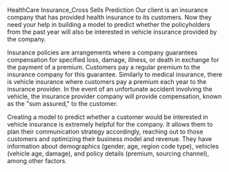 HealthCare Insurance_Cross Sells Prediction
Our client is an insurance company that has provided health insurance to its customers. 
Now they need your help in building a model to predict whether the policyholders from the past year will also be interested in vehicle insurance provided by the company.

Insurance policies are arrangements where a company guarantees compensation for specified loss, damage, illness, or death in exchange for the payment of a premium. 
Customers pay a regular premium to the insurance company for this guarantee. Similarly to medical insurance, there is vehicle insurance where customers pay a premium each year to the insurance provider. 
In the event of an unfortunate accident involving the vehicle, the insurance provider company will provide compensation, known as the "sum assured," to the customer.

Creating a model to predict whether a customer would be interested in vehicle insurance is extremely helpful for the company.
It allows them to plan their communication strategy accordingly, reaching out to those customers and optimizing their business model and revenue. 
They have information about demographics (gender, age, region code type), vehicles (vehicle age, damage), and policy details (premium, sourcing channel), among other factors.
